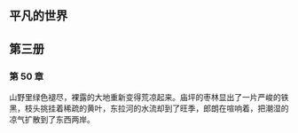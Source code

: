 ## 平凡的世界

## 第三册

### 第 50 章

山野里绿色褪尽，裸露的大地重新变得荒凉起来。庙坪的枣林显出了一片严峻的铁黑，枝头挑挂着稀疏的黄叶，东拉河的水流却到了旺季，郎朗在喧响着，把潮湿的凉气扩散到了东西两岸。
